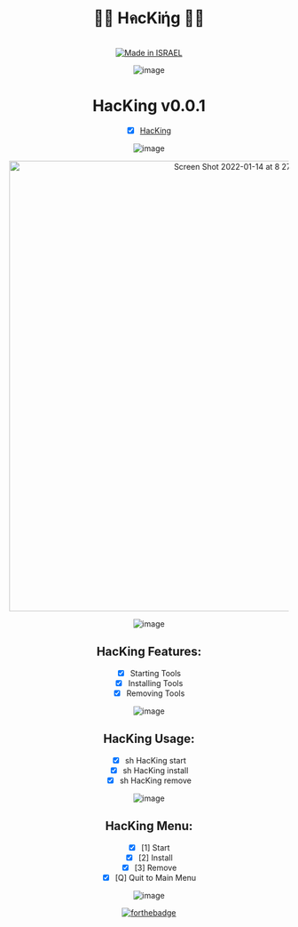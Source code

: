 <div align="center">

<h1> 👨‍💻 HคcKᎥήg 👨‍💻 </h1>


<a href=""><br><img title="Made in ISRAEL" src="https://img.shields.io/badge/MADE%20IN-ISRAEL-blue?style=for-the-badge"></a>

![image](https://user-images.githubusercontent.com/51442719/149520330-b3bce735-5a57-481d-b122-fda4e2052cf8.png)

# HacKing v0.0.1
- [x] [HacKing](https://github.com/Anlominus/HacKing)

![image](https://user-images.githubusercontent.com/51442719/149520330-b3bce735-5a57-481d-b122-fda4e2052cf8.png)

<img width="811" alt="Screen Shot 2022-01-14 at 8 27 44" src="https://user-images.githubusercontent.com/51442719/149461801-85b329b4-a406-472b-b6f7-b2a11bda16ff.png">

![image](https://user-images.githubusercontent.com/51442719/149520330-b3bce735-5a57-481d-b122-fda4e2052cf8.png)

## HacKing Features:
-  [x] Starting Tools 
-  [x] Installing Tools 
-  [x] Removing Tools 

![image](https://user-images.githubusercontent.com/51442719/149520330-b3bce735-5a57-481d-b122-fda4e2052cf8.png)

## HacKing Usage:
-  [x] sh HacKing start
-  [x] sh HacKing install
-  [x] sh HacKing remove

![image](https://user-images.githubusercontent.com/51442719/149520330-b3bce735-5a57-481d-b122-fda4e2052cf8.png)

## HacKing Menu:
- [x]  [1]  Start
- [x]  [2]  Install
- [x]  [3]  Remove
- [x]  [Q]  Quit to Main Menu

![image](https://user-images.githubusercontent.com/51442719/149520330-b3bce735-5a57-481d-b122-fda4e2052cf8.png)
  
[![forthebadge](https://forthebadge.com/images/badges/built-with-love.svg)](https://forthebadge.com)
